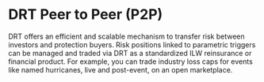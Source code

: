 # DRT Peer to Peer (P2P)

DRT offers an efficient and scalable mechanism to transfer risk between investors and protection buyers. Risk positions linked to parametric triggers can be managed and traded via DRT as a standardized ILW reinsurance or financial product. For example, you can trade industry loss caps for events like named hurricanes, live and post-event, on an open marketplace.
